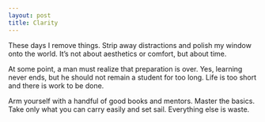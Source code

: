 ```yaml
---
layout: post
title: Clarity
---
```


These days I remove things.  Strip away distractions and polish my window onto the world.  It’s not about aesthetics or comfort, but about time.

At some point, a man must realize that preparation is over.  Yes, learning never ends, but he should not remain a student for too long.  Life is too short and there is work to be done.

Arm yourself with a handful of good books and mentors.  Master the basics.  Take only what you can carry easily and set sail.  Everything else is waste.